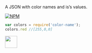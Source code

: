 A JSON with color names and is’s values.

[![NPM](https://nodei.co/npm/color-name.png?mini=true)](https://nodei.co/npm/color-name/)


```js
var colors = require('color-name');
colors.red //[255,0,0]
```

<a href="http://unlicense.org/UNLICENSE"><img src="http://upload.wikimedia.org/wikipedia/commons/6/62/PD-icon.svg" width="40"/></a>